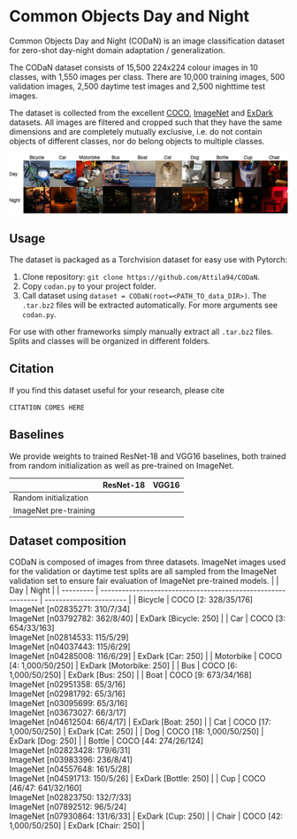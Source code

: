 # Common Objects Day and Night
Common Objects Day and Night (CODaN) is an image classification dataset for zero-shot day-night domain adaptation / generalization.

The CODaN dataset consists of 15,500 224x224 colour images in 10 classes, with 1,550 images per class. There are 10,000 training images, 500 validation images, 2,500 daytime test images and 2,500 nighttime test images. 

The dataset is collected from the excellent [COCO](https://cocodataset.org/#home), [ImageNet](http://imagenet.stanford.edu) and [ExDark](https://github.com/cs-chan/Exclusively-Dark-Image-Dataset) datasets. All images are filtered and cropped such that they have the same dimensions and are completely mutually exclusive, i.e. do not contain objects of different classes, nor do belong objects to multiple classes.

![CODaN dataset](https://github.com/Attila94/CODaN/raw/main/codan.gif)
  
## Usage
The dataset is packaged as a Torchvision dataset for easy use with Pytorch:
1. Clone repository: `git clone https://github.com/Attila94/CODaN`.
2. Copy `codan.py` to your project folder.
3. Call dataset using `dataset = CODaN(root=<PATH_TO_data_DIR>)`. The `.tar.bz2` files will be extracted automatically. For more arguments see `codan.py`.

For use with other frameworks simply manually extract all `.tar.bz2` files. Splits and classes will be organized in different folders.

## Citation

If you find this dataset useful for your research, please cite

```
CITATION COMES HERE
```

## Baselines
We provide weights to trained ResNet-18 and VGG16 baselines, both trained from random initialization as well as pre-trained on ImageNet.

|                       | ResNet-18 | VGG16 |
| --------------------- | --------- | ----- |
| Random initialization |           |       |
| ImageNet pre-training |           |       |


## Dataset composition
CODaN is composed of images from three datasets. ImageNet images used for the validation or daytime test splits are all sampled from the ImageNet validation set to ensure fair evaluation of ImageNet pre-trained models.
|           | Day                                                          | Night                   |
| --------- | ------------------------------------------------------------ | ----------------------- |
| Bicycle   | COCO [2: 328/35/176]<br />ImageNet [n02835271: 310/7/34]<br />ImageNet [n03792782: 362/8/40] | ExDark [Bicycle: 250]   |
| Car       | COCO [3: 654/33/163]<br />ImageNet [n02814533: 115/5/29]<br />ImageNet [n04037443: 115/6/29]<br />ImageNet [n04285008: 116/6/29] | ExDark [Car: 250]       |
| Motorbike | COCO [4: 1,000/50/250]                                       | ExDark [Motorbike: 250] |
| Bus       | COCO [6: 1,000/50/250]                                       | ExDark [Bus: 250]       |
| Boat      | COCO  [9: 673/34/168]<br />ImageNet [n02951358: 65/3/16]<br />ImageNet [n02981792: 65/3/16]<br />ImageNet [n03095699: 65/3/16]<br />ImageNet [n03673027: 66/3/17]<br />ImageNet [n04612504: 66/4/17] | ExDark [Boat: 250]      |
| Cat       | COCO [17: 1,000/50/250]                                      | ExDark [Cat: 250]       |
| Dog       | COCO [18: 1,000/50/250]                                      | ExDark [Dog: 250]       |
| Bottle    | COCO [44: 274/26/124]<br />ImageNet [n02823428: 179/6/31]<br />ImageNet [n03983396: 236/8/41]<br />ImageNet [n04557648: 161/5/28]<br />ImageNet [n04591713: 150/5/26] | ExDark [Bottle: 250]    |
| Cup       | COCO [46/47: 641/32/160]<br />ImageNet [n02823750: 132/7/33]<br />ImageNet [n07892512: 96/5/24]<br />ImageNet [n07930864: 131/6/33] | ExDark [Cup: 250]       |
| Chair     | COCO [42: 1,000/50/250]                                      | ExDark [Chair: 250]     |

